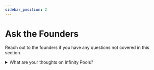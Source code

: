 ```yaml
---
sidebar_position: 2
---
```


# Ask the Founders
Reach out to the founders if you have any questions not covered in this section.

<details>
<summary>What are your thoughts on Infinity Pools?</summary>
We welcome any competition, and this is key to a healthy market and industry. That has always been and continues to be our stance.
<br><br>
We are happy to see them on the stage, and we're excited to see that others are realizing the potential and opportunities of LP positions the same way we have since our beginning in the spring of 2021 when we started researching the math connecting LP positions to options. Getting it right is intricate, but we figured it out and we are launching in a few short months.
<br><br>
The same goes for others like GammaSwap who also joined, and we are equally happy to see more players on stage which further confirms what we set out to create.
</br></br>
The derivatives market will be many fold larger than it is today. There is room for diversification of products.
<br><br>
We believe we are truly unique and we will always focus on our users first. We are user-obsessed. That's why we are building a cutting-edge UI/UX with elements never seen before. This will be revealed soon.
<br><br>
In fact, options will be a main narrative in the next bull market — we believe that.
</details>
